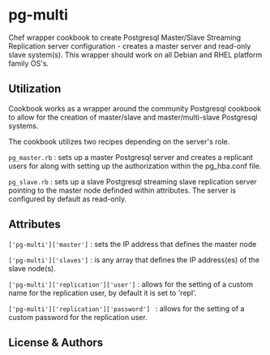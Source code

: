 pg-multi
========

Chef wrapper cookbook to create Postgresql Master/Slave Streaming Replication server configuration - creates a master server and read-only slave system(s).
This wrapper should work on all Debian and RHEL platform family OS's.

Utilization
------------

Cookbook works as a wrapper around the community Postgresql cookbook to allow for
the creation of master/slave and master/multi-slave Postgresql systems.

The cookbook utilizes two recipes depending on the server's role.

`pg_master.rb` : sets up a master Postgresql server and creates a replicant users
for along with setting up the authorization within the pg_hba.conf file.

`pg_slave.rb` : sets up a slave Postgresql streaming slave replication server pointing to the master node
definded within attributes. The server is configured by default as read-only.

Attributes
-----------

`['pg-multi']['master']` : sets the IP address that defines the master node

`['pg-multi']['slaves']` : is any array that defines the IP address(es) of
the slave node(s).

`['pg-multi']['replication']['user']` : allows for the setting of a custom name for
the replication user, by default it is set to 'repl'.

`['pg-multi']['replication']['password'] ` : allows for the setting of a custom password for the replication user.

License & Authors
-----------------


